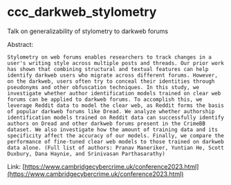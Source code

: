 # ccc_darkweb_stylometry
Talk on generalizability of stylometry to darkweb forums


Abstract:
```
Stylometry on web forums enables researchers to track changes in a user's writing style across multiple posts and threads. Our prior work has shown that combining structural and textual features can help identify darkweb users who migrate across different forums. However, on the darkweb, users often try to conceal their identities through pseudonyms and other obfuscation techniques. In this study, we investigate whether author identification models trained on clear web forums can be applied to darkweb forums. To accomplish this, we leverage Reddit data to model the clear web, as Reddit forms the basis of popular darkweb forums like Dread. We analyze whether authorship identification models trained on Reddit data can successfully identify authors on Dread and other darkweb forums present in the CrimeBB dataset. We also investigate how the amount of training data and its specificity affect the accuracy of our models. Finally, we compare the performance of fine-tuned clear web models to those trained on darkweb data alone. (Full list of authors: Pranav Maneriker, Yuntian He, Scott Duxbury, Dana Haynie, and Srinivasan Parthasarathy)
```

Link: [https://www.cambridgecybercrime.uk/conference2023.html](https://www.cambridgecybercrime.uk/conference2023.html)
